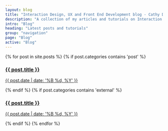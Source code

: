 ```yaml
---
layout: blog
title: "Interaction Design, UX and Front End Development blog - Cathy Dutton"
description: "A collection of my articles and tutorials on Interaction Design, User Experience, CSS, PostCSS, Sass and Front End Development"
intro: "Blog"
heading: "Latest posts and tutorials"
group: "navigation"
page: "Blog"
active: "Blog"
---
```


<div class="news-feed">
	{% for post in site.posts %}
		{% if post.categories contains 'post' %}
			<article class="news-feed__post">
					<a href="{{post.url}}" title="{{ post.title }}" class="news-feed__anchor">
							<h3 class="heading news-feed__title">{{ post.title }}</h3>
							<p class="news-feed__date">{{ post.date | date: '%B %d, %Y' }}</p>
					</a>
			 </article>
		{% endif %}
		{% if post.categories contains 'external' %}
			<article class="news-feed__post">
					<a href="{{post.link}}" title="{{ post.title }}" target="_blank" class="news-feed__anchor">
							<h3 class="heading news-feed__title">{{ post.title }}</h3>
							<p class="news-feed__date">{{ post.date | date: '%B %d, %Y' }}</p>
					</a>
			 </article>
		{% endif %}
	{% endfor %}
</div>
